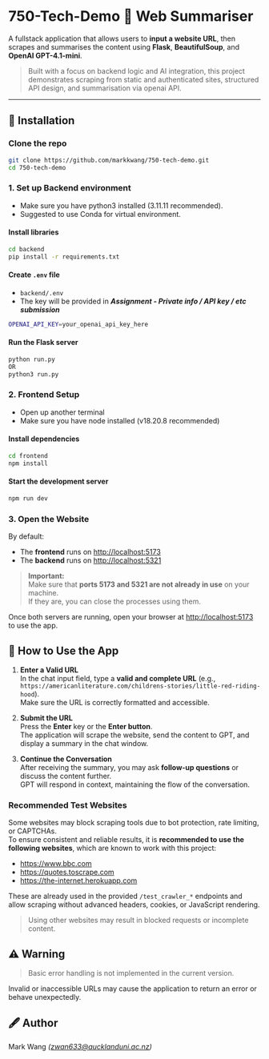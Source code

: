 # 750-Tech-Demo **🧠 Web Summariser**

A fullstack application that allows users to **input a website URL**, then scrapes and summarises the content using **Flask**, **BeautifulSoup**, and **OpenAI GPT-4.1-mini**.

> Built with a focus on backend logic and AI integration, this project demonstrates scraping from static and authenticated sites, structured API design, and summarisation via openai API.

---

## 🔧 Installation

### Clone the repo

```bash
git clone https://github.com/markkwang/750-tech-demo.git
cd 750-tech-demo
```

### 1. Set up Backend environment

- Make sure you have python3 installed (3.11.11 recommended).
- Suggested to use Conda for virtual environment.

#### Install libraries

```bash
cd backend
pip install -r requirements.txt
```

#### Create `.env` file

- `backend/.env`
- The key will be provided in **_Assignment - Private info / API key / etc submission_**

```bash
OPENAI_API_KEY=your_openai_api_key_here
```

#### Run the Flask server

```bash
python run.py
OR
python3 run.py
```

### 2. Frontend Setup

- Open up another terminal
- Make sure you have node installed (v18.20.8 recommended)

#### Install dependencies

```bash
cd frontend
npm install
```

#### Start the development server

```bash
npm run dev
```

### 3. Open the Website

By default:

- The **frontend** runs on [http://localhost:5173](http://localhost:5173)
- The **backend** runs on [http://localhost:5321](http://localhost:5321)

> **Important:**  
> Make sure that **ports 5173 and 5321 are not already in use** on your machine.  
> If they are, you can close the processes using them.

Once both servers are running, open your browser at [http://localhost:5173](http://localhost:5173) to use the app.

## 📝 How to Use the App

1. **Enter a Valid URL**  
   In the chat input field, type a **valid and complete URL** (e.g.,  
   `https://americanliterature.com/childrens-stories/little-red-riding-hood`).  
   Make sure the URL is correctly formatted and accessible.

2. **Submit the URL**  
   Press the **Enter** key or the **Enter button**.  
   The application will scrape the website, send the content to GPT, and display a summary in the chat window.

3. **Continue the Conversation**  
   After receiving the summary, you may ask **follow-up questions** or discuss the content further.  
   GPT will respond in context, maintaining the flow of the conversation.

### Recommended Test Websites

Some websites may block scraping tools due to bot protection, rate limiting, or CAPTCHAs.  
To ensure consistent and reliable results, it is **recommended to use the following websites**, which are known to work with this project:

- https://www.bbc.com
- https://quotes.toscrape.com
- https://the-internet.herokuapp.com

These are already used in the provided `/test_crawler_*` endpoints and allow scraping without advanced headers, cookies, or JavaScript rendering.

> Using other websites may result in blocked requests or incomplete content.

## ⚠️ Warning

> Basic error handling is not implemented in the current version.

Invalid or inaccessible URLs may cause the application to return an error or behave unexpectedly.

## 🖋️ Author

Mark Wang _(zwan633@aucklanduni.ac.nz)_
